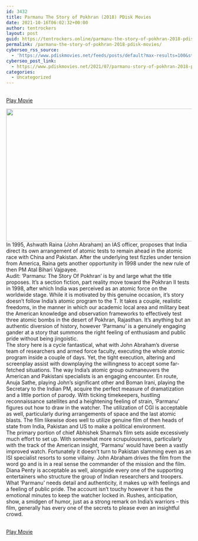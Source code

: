 ```yaml
---
id: 3432
title: Parmanu The Story of Pokhran (2018) PDisk Movies
date: 2021-10-16T06:02:32+00:00
author: tentrockers
layout: post
guid: https://tentrockers.online/parmanu-the-story-of-pokhran-2018-pdisk-movies/
permalink: /parmanu-the-story-of-pokhran-2018-pdisk-movies/
cyberseo_rss_source:
  - 'https://www.pdiskmovies.net/feeds/posts/default?max-results=100&start-index=1201'
cyberseo_post_link:
  - https://www.pdiskmovies.net/2021/07/parmanu-story-of-pokhran-2018-pdisk.html
categories:
  - Uncategorized
---
```

<a href="https://kuklink.com/1/bnYyZ2U5MDAxOWpi" onclick="window.open('https://kuklink.com/1/bnYyZ2U5MDAxOWpi','popup','width=600,height=600'); return false;" target="popup" rel="noopener"><br /> Play Movie<br /> </a>

<div class="separator">
  <a href="https://www.pdiskmovies.net/2021/07/j" target="_blank" rel="noopener"><img loading="lazy" border="0" data-original-height="720" data-original-width="1280" height="360" src="https://1.bp.blogspot.com/-RpSorjQyi1I/YO7qEoGGJ3I/AAAAAAAAZEs/n6te3EdbdS0gpqE9EhJtLprfruNdvMjYgCLcBGAsYHQ/w640-h360/Parmanu%2BThe%2BStory%2Bof%2BPokhran%2B%25282018%2529%2BPDisk%2BMovies.jpg" width="640" /></a>
</div>



<div>
  <div>
    <span>In 1995, Ashwath Raina (John Abraham) an IAS officer, proposes that India direct its own arrangement of atomic tests to remain ahead in the atomic race with China and Pakistan. After the underlying test fizzles under tension from America, Raina gets another opportunity in 1998 under the new rule of then PM Atal Bihari Vajpayee.&nbsp;</span>
  </div>
  
  <div>
    <span>Audit: &#8216;Parmanu: The Story Of Pokhran&#8217; is by and large what the title proposes. It&#8217;s a section fiction, part reality move toward the Pokhran II tests in 1998, after which India was perceived as an atomic force on the worldwide stage. While it is motivated by this genuine occasion, it&#8217;s story doesn&#8217;t follow India&#8217;s atomic program to the T. It takes a couple, realistic freedoms, in the manner in which our academic local area and military beat the American knowledge and observation frameworks to effectively test three atomic bombs in the desert of Pokhran, Rajasthan. It&#8217;s anything but an authentic diversion of history, however &#8216;Parmanu&#8217; is a genuinely engaging gander at a story that summons the right feeling of enthusiasm and public pride without being jingoistic.&nbsp;</span>
  </div>
  
  <div>
    <span>The story here is a cycle fantastical, what with John Abraham&#8217;s diverse team of researchers and armed force faculty, executing the whole atomic program inside a couple of days. Yet, the tight execution, altering and screenplay assist with downplaying the willingness to accept some far-fetched situations. The way India&#8217;s atomic group outmaneuvers the American and Pakistani specialists is an engaging encounter. En route, Anuja Sathe, playing John&#8217;s significant other and Boman Irani, playing the Secretary to the Indian PM, acquire the perfect measure of dramatization and a little portion of parody. With ticking timekeepers, hustling reconnaissance satellites and a heightening feeling of strain, &#8216;Parmanu&#8217; figures out how to draw in the watcher. The utilization of CGI is acceptable as well, particularly during arrangements of space and the last atomic blasts. The film likewise does well to utilize genuine film of then heads of state from India, Pakistan and US to make a political environment.&nbsp;</span>
  </div>
  
  <div>
    <span>The primary portion of chief Abhishek Sharma&#8217;s film sets aside excessively much effort to set up. With somewhat more scrupulousness, particularly with the track of the American insight, &#8216;Parmanu&#8217; would have been a vastly improved watch. Fortunately it doesn&#8217;t turn to Pakistan slamming even as an ISI specialist resorts to some villainy. John Abraham drives the film from the word go and is in a real sense the commander of the mission and the film. Diana Penty is acceptable as well, alongside every one of the supporting entertainers who structure the group of Indian researchers and troopers.&nbsp;</span>
  </div>
  
  <div>
    <span>What &#8216;Parmanu&#8217; needs detail and authenticity, it makes up with feelings and a feeling of public pride. The account isn&#8217;t touchy however it has the emotional minutes to keep the watcher locked in. Rushes, anticipation, show, a smidgen of humor, just as a strong remark on India&#8217;s warriors – this film, generally has every one of the secrets to please even an insightful crowd.</span>
  </div>
</div>

<a href="https://kuklink.com/1/bnYyZ2U5MDAxOWpi" onclick="window.open('https://kuklink.com/1/bnYyZ2U5MDAxOWpi','popup','width=600,height=600'); return false;" target="popup" rel="noopener"><br /> Play Movie<br /> </a>